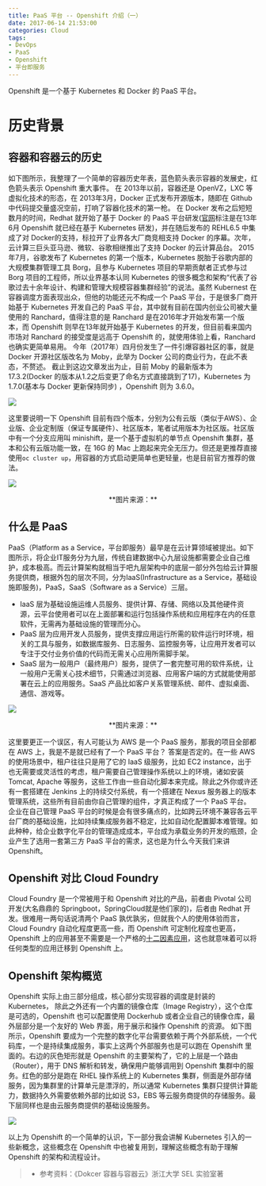 ```yaml
---
title: PaaS 平台 -- Openshift 介绍（一）
date: 2017-06-14 21:53:00
categories: Cloud
tags: 
- DevOps
- PaaS
- Openshift
- 平台即服务
---
```

Openshift 是一个基于 Kubernetes 和 Docker 的 PaaS 平台。

# 历史背景

## 容器和容器云的历史

如下图所示，我整理了一个简单的容器历史年表，蓝色箭头表示容器的发展史，红色箭头表示 Openshift 重大事件。
在 2013年以前，容器还是 OpenVZ，LXC 等虚拟化技术的形态，在 2013年3月，Docker 正式发布开源版本，随即在 Github 中代码提交量盛况空前，打响了容器化技术的第一枪。
在 Docker 发布之后短短数月的时间，Redhat 就开始了基于 Docker 的 PaaS 平台研发([官网](https://www.openshift.org/)标注是在13年6月 Openshift 就已经在基于 Kubernetes 研发)，并在随后发布的 REHL6.5 中集成了对 Docker的支持，标拉开了业界各大厂商竞相支持 Docker 的序幕。次年，云计算三巨头亚马逊、微软、谷歌相继推出了支持 Docker 的云计算品台。
2015年7月，谷歌发布了 Kubernetes 的第一个版本，Kubernetes 脱胎于谷歌内部的大规模集群管理工具 Borg，且参与 Kubernetes 项目的早期贡献者正式参与过 Borg 项目的工程师，所以业界基本认同 Kubernetes 的很多概念和架构“代表了谷歌过去十余年设计、构建和管理大规模容器集群经验”的说法。虽然 Kubernest 在容器调度方面表现出众，但他的功能还元不构成一个 PaaS 平台，于是很多厂商开始基于 Kubernetes 开发自己的 PaaS 平台，其中就有目前在国内创业公司被大量使用的 Ranchard，值得注意的是 Ranchard 是在2016年才开始发布第一个版本，而 Openshift 则早在13年就开始基于 Kubernetes 的开发，但目前看来国内市场对 Ranchard 的接受度是远高于 Openshift 的，就使用体验上看，Ranchard 也确实更简单易用。
今年（2017年）四月份发生了一件引爆容器社区的事，就是 Docker 开源社区版改名为 Moby，此举为 Docker 公司的商业行为，在此不表态，不赘述。
截止到这边文章发出为止，目前 Moby 的最新版本为 17.3.2(Docker 的版本从1.2之后变更了命名方式直接跳到了17)，Kubernetes 为1.7.0(基本与 Docker 更新保持同步) ，Openshift 则为 3.6.0。

![](/images/container_timeline.png)

这里要说明一下 Openshift 目前有四个版本，分别为公有云版（类似于AWS）、企业版、企业定制版（保证专属硬件）、社区版本，笔者试用版本为社区版。社区版中有一个分支应用叫 minishift，是一个基于虚拟机的单节点 Openshift 集群，基本和公有云版功能一致，在 16G 的 Mac 上跑起来完全无压力。但还是更推荐直接使用```oc cluster up```，用容器的方式启动更简单也更轻量，也是目前官方推荐的做法。

![](/images/openshift_version.png)
<center>**图片来源：**<https://docs.openshift.com/></center>

## 什么是 PaaS

PaaS（Platform as a Service，平台即服务）最早是在云计算领域被提出。如下图所示，将企业IT服务分为九层，传统自建数据中心九层设施都需要企业自己维护，成本极高。而云计算架构就相当于吧九层架构中的底层一部分外包给云计算服务提供商，根据外包的层次不同，分为IaaS(Infrastructure as a Service，基础设施即服务)，PaaS，SaaS（Software as a Service）三层。

- IaaS 层为基础设施运维人员服务、提供计算、存储、网络以及其他硬件资源，云平台使用者可以在上面部署和运行包括操作系统和应用程序在内的任意软件，无需再为基础设施的管理而分心。
- PaaS 层为应用开发人员服务，提供支撑应用运行所需的软件运行时环境，相关的工具与服务，如数据库服务、日志服务、监控服务等，让应用开发者可以专注于交付业务价值的代码而无需关心应用所需脚手架。
- SaaS 层为一般用户（最终用户）服务，提供了一套完整可用的软件系统，让一般用户无需关心技术细节，只需通过浏览器、应用客户端的方式就能使用部署在云上的应用服务。SaaS 产品比如客户关系管理系统、邮件、虚拟桌面、通信、游戏等。

![](/images/IaaS_PaaS_SaaS.png)
<center>**图片来源：**<https://mycloudblog7.wordpress.com/2013/06/19/who-manages-cloud-iaas-paas-and-saas-services/></center>

这里要更正一个误区，有人可能认为 AWS 是一个 PaaS 服务，那我的项目全部都在 AWS 上，我是不是就已经有了一个 PaaS 平台？
答案是否定的。在一些 AWS 的使用场景中，租户往往只是用了它的 IaaS 级服务，比如 EC2 instance，出于也无需要或灵活性的考虑，租户需要自己管理操作系统以上的环境，诸如安装 Tomcat, Apache 等服务，这些工作由一些自动化脚本来完成。除此之外你或许还有一套搭建在 Jenkins 上的持续交付系统，有一个搭建在 Nexus 服务器上的版本管理系统，这些所有目前由你自己管理的组件，才真正构成了一个 PaaS 平台。
企业在自己管理 PaaS 平台的时候是会有很多痛点的，比如跨云环境不兼容各云平台厂商的基础设施，比如持续集成服务器不稳定，比如自动化配置脚本难管理。如此种种，给企业数字化平台的管理造成成本，平台成为承载业务的开发的瓶颈，企业产生了选用一套第三方 PaaS 平台的需求，这也是为什么今天我们来讲 Openshift。

## Openshift 对比 Cloud Foundry

Cloud Foundry 是一个常被用于和 Openshift 对比的产品，前者由 Pivotal 公司开发(大名鼎鼎的 Springboot，SpringCloud就是他们家的)，后者由 Redhat 开发。很难用一两句话说清两个 PaaS 孰优孰劣，但就我个人的使用体验而言，Cloud Foundry 自动化程度更高一些，而 Openshift 可定制化程度也更高，Openshift 上的应用甚至不需要是一个严格的[十二因素应用](https://12factor.net/)，这也就意味着可以将任何类型的应用迁移到 Openshift 上。

## Openshift 架构概览

Openshift 实际上由三部分组成，核心部分实现容器的调度是封装的 Kubernetes， 除此之外还有一个内置的镜像仓库（Image Registry），这个仓库是可选的，Openshift 也可以配置使用 Dockerhub 或者企业自己的镜像仓库，最外层部分是一个友好的 Web 界面，用于展示和操作 Openshift 的资源。
如下图所示，Openshift 要成为一个完整的数字化平台需要依赖于两个外部系统，一个代码库，一个是持续集成服务，事实上这两个外部服务也是可以跑在 Openshift 里面的。右边的灰色矩形就是 Openshift 的主要架构了，它的上层是一个路由（Router），用于 DNS 解析和转发，确保用户能够调用到 Openshift 集群中的服务。红色的部分是跑在 RHEL 操作系统上的 Kubernetes 集群，侧面是外部存储服务，因为集群里的计算单元是漂浮的，所以通常 Kubernetes 集群只提供计算能力，数据持久外需要依赖外部的比如说 S3，EBS 等云服务商提供的存储服务。最下层同样也是由云服务商提供的基础设施服务。

![](/images/openshift_infrastracture.png)

以上为 Openshift 的一个简单的认识，下一部分我会讲解 Kubernetes 引入的一些新概念，这些概念在 Openshift 中也被复用到，理解这些概念有助于理解 Openshift 的架构和流程设计。

> * 参考资料：《Dokcer 容器与容器云》浙江大学 SEL 实验室著
